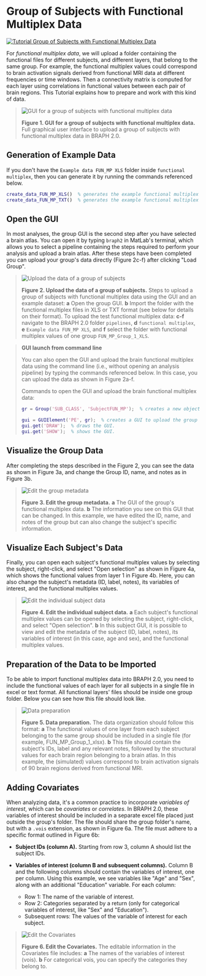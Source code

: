 # Group of Subjects with Functional Multiplex Data

[![Tutorial Group of Subjects with Functional Multiplex Data](https://img.shields.io/badge/PDF-Download-red?style=flat-square&logo=adobe-acrobat-reader)](tut_gr_st.pdf)

For *functional multiplex data*, we will upload a folder containing the functional files for different subjects, and different layers, that belong to the same group. For example, the functional multiplex values could correspond to brain activation signals derived from functional MRI data at different frequencies or time windows.  Then a connectivity matrix is computed for each layer using correlations in functional values between each pair of brain regions. This Tutorial explains how to prepare and work with this kind of data.

> ![GUI for a group of subjects with functional multiplex data](fig01.jpg)
> 
> **Figure 1. GUI for a group of subjects with functional multiplex data.**
> Full graphical user interface to upload a group of subjects with functional multiplex data in BRAPH 2.0.

## Generation of Example Data

If you don't have the `Example data FUN_MP XLS` folder inside `functional multiplex`, then you can generate it by running the commands referenced below.

```matlab
create_data_FUN_MP_XLS()  % generates the example functional multiplex XLS data folder.
create_data_FUN_MP_TXT()  % generates the example functional multiplex TXT data folder.
```

## Open the GUI

In most analyses, the group GUI is the second step after you have selected a brain atlas. You can open it by typing `braph2` in MatLab's terminal, which allows you to select a pipeline containing the steps required to perform your analysis and upload a brain atlas. After these steps have been completed you can upload your group's data directly (Figure 2c-f) after clicking "Load Group". 

> ![Upload the data of a group of subjects](fig02.jpg)
> 
> **Figure 2. Upload the data of a group of subjects.**
> Steps to upload a group of subjects with functional multiplex data using the GUI and an example dataset:
> **a** Open the group GUI.
> **b** Import the folder with the functional multiplex files in XLS or TXT format (see below for details on their format).
>	To upload the test functional multiplex data:
> **c-f** navigate to the BRAPH 2.0 folder `pipelines`, **d** `functional multiplex`, **e** `Example data FUN_MP XLS`, and **f** select the folder with functional multiplex values of one group `FUN_MP_Group_1_XLS`.

> **GUI launch from command line**
>
> You can also open the GUI and upload the brain functional multiplex data using the command line (i.e., without opening an analysis pipeline) by typing the commands referenced below. In this case, you can upload the data as shown in Figure 2a-f.
>
> Commands to open the GUI and upload the brain functional multiplex data:
> 
> ```matlab
> gr = Group('SUB_CLASS', 'SubjectFUN_MP');  % creates a new object Group to use functional multiplex values for assessing connectivity i.e., SubjectFUN_MP.
> 
> gui = GUIElement('PE', gr);  % creates a GUI to upload the group data.
> gui.get('DRAW');  % draws the GUI.
> gui.get('SHOW');  % shows the GUI.
> ```

## Visualize the Group Data

After completing the steps described in the Figure 2, you can see the data as shown in Figure 3a, and change the Group ID, name, and notes as in Figure 3b.

> ![Edit the group metadata](fig03.jpg)
> 
> **Figure 3. Edit the group metadata.** 
> **a** The GUI of the group's functional multiplex data.
> **b** The information you see on this GUI that can be changed. In this example, we have edited the ID, name, and notes of the group but can also change the subject's specific information.

## Visualize Each Subject's Data

Finally, you can open each subject's functional multiplex values by selecting the subject, right-click, and select "Open selection" as shown in Figure 4a, which shows the functional values from layer 1 in Figure 4b. Here, you can also change the subject's metadata (ID, label, notes), its variables of interest, and the functional multiplex values.

> ![Edit the individual subject data](fig04.jpg)
> 
> **Figure 4. Edit the individual subject data.** 
> **a** Each subject's functional multiplex values can be opened by selecting the subject,  right-click, and select "Open selection".
> **b** In this subject GUI, it is possible to view and edit the metadata of the subject (ID, label, notes), its variables of interest (in this case, age and sex), and the functional multiplex values. 

## Preparation of the Data to be Imported

To be able to import functional multiplex data into BRAPH 2.0, you need to include the functional values of each layer for all subjects in a single file in excel or text format. All functional layers' files should be inside one group folder. Below you can see how this file should look like.

> ![Data preparation](fig05.jpg)
>
> **Figure 5. Data preparation.**
> The data organization should follow this format:
> **a** The functional values of one layer from each subject belonging to the same group should be included in a single file (for example, FUN_MP_Group_1_xlsx). 
> **b** This file should contain the subject's IDs, label and any relevant notes, followed by the structural values for each brain region belonging to a brain atlas. In this example, the (simulated) values correspond to brain activation signals of 90 brain regions derived from functional MRI.
 
## Adding Covariates

When analyzing data, it's a common practice to incorporate *variables of interest*, which can be *covariates* or *correlates*. In BRAPH 2.0, these variables of interest should be included in a separate excel file placed just outside the group's folder. The file should share the group folder's name, but with a `.vois` extension, as shown in Figure 6a. The file must adhere to a specific format outlined in Figure 6b:

- **Subject IDs (column A).** Starting from row 3, column A should list the subject IDs.
  
- **Variables of interest (column B and subsequent columns).** Column B and the following columns should contain the variables of interest, one per column. Using this example, we see variables like "Age" and "Sex", along with an additional "Education" variable. For each column:
  - Row 1: The name of the variable of interest.
  - Row 2: Categories separated by a return (only for categorical variables of interest, like "Sex" and "Education").
  - Subsequent rows: The values of the variable of interest for each subject.

> ![Edit the Covariates](fig06.jpg)
>
> **Figure 6. Edit the Covariates.**
> The editable information in the Covariates file includes:
> **a** The names of the variables of interest (vois).
> **b** For categorical vois, you can specify the categories they belong to.

